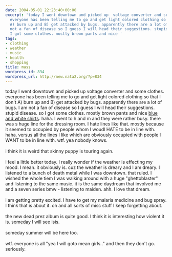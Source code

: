 ```yaml
---
date: 2004-05-01 22:23:40+00:00
excerpt: 'today I went downtown and picked up  voltage converter and some clothes.
  everyone has been telling me to go and get light colored clothing so that I don''t
  A) burn up and B) get attacked by bugs. apparently there are a lot of bugs. I am
  not a fan of disease so I guess I will head their suggestions. stupid disease. so
  I got some clothes. mostly brown pants and nice '
tags:
- clothing
- weather
- music
- health
- shopping
title: mass
wordpress_id: 834
wordpress_url: http://new.nata2.org/?p=834
---
```


today I went downtown and picked up  voltage converter and some clothes. everyone has been telling me to go and get light colored clothing so that I don't A) burn up and B) get attacked by bugs. apparently there are a lot of bugs. I am not a fan of disease so I guess I will head their suggestions. stupid disease. so I got some clothes. mostly brown pants and nice <a href="http://www.nata2.info/?path=pictures%2Fmisc%2Fphone_camera%2Fphotolog&amp;img=1083449032-Nokia6600(562).jpg">blue and white shirts</a>. haha. I went to h and m and they were rather busy. there was s huge line for the dressing room. I hate lines like that. mostly because it seemed to occupied by people whom I woudl HATE to be in line with. haha. versus all the lines I like which are obviously occupied with people I WANT to be in line with. wtf. yea nobody knows. <br/><br/>i think it is weird that skinny puppy is touring again. <br/><br/>i feel a little better today. I really wonder if the weather is effecting my mood. I mean. it obviously is. cuz the weather is dreary and I am dreary. I listened to a bunch of death metal while I was downtown. that ruled. I wished the whole tiem I was walking around with a huge "ghettoblaster" and listening to the same music. it is the same daydream that involved me and a seven series bmw - listening to maiden. ahh. I love that dream. <br/><br/>i am getting pretty excited. I have to get my malaria medicine and bug spray. I think that is about it. oh and all sorts of misc stuff I keep forgetting about. <br/><br/>the new dead prez album is quite good. I think it is  interesting how violent it is. someday I will see isis. <br/><br/>someday summer will be here too. <br/><br/>wtf. everyone is all "yea I will goto mean girls.." and then they don't go. seriously.